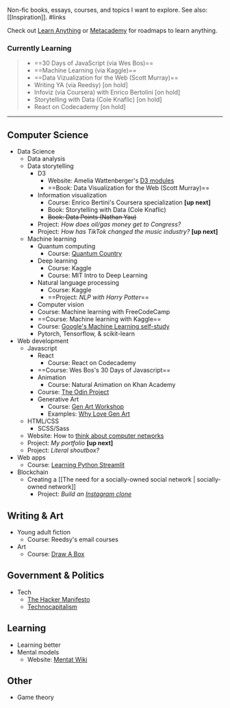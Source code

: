 Non-fic books, essays, courses, and topics I want to explore. See also: [[Inspiration]]. #links

Check out [Learn Anything](https://learn-anything.xyz/) or [Metacademy](https://metacademy.org) for roadmaps to learn anything.

### Currently Learning

> - ==30 Days of JavaScript (via Wes Bos)==
> - ==Machine Learning (via Kaggle)==
> - ==Data Vizualization for the Web (Scott Murray)==
> - Writing YA (via Reedsy) [on hold]
> - Infoviz (via Coursera) with Enrico Bertolini [on hold]
> - Storytelling with Data (Cole Knaflic) [on hold]
> - React on Codecademy [on hold]

---

## Computer Science

- Data Science
	- Data analysis
	- Data storytelling
		- D3
			- Website: Amelia Wattenberger's [D3 modules](https://wattenberger.com/blog/d3#intro)
			- ==Book: Data Visualization for the Web (Scott Murray)==
		- Information visualization
			- Course: Enrico Bertini's Coursera specialization **[up next]**
			- Book: Storytelling with Data (Cole Knaflic)
			- ~~Book: Data Points (Nathan Yau)~~
		- Project: *How does oil/gas money get to Congress?*
		- Project: *How has TikTok changed the music industry?* **[up next]**
	- Machine learning
		- Quantum computing
			- Course: [Quantum Country](https://quantum.country/qcvc)
		- Deep learning
			- Course: Kaggle
			- Course: MIT Intro to Deep Learning
		- Natural language processing
			- Course: Kaggle
			- ==Project: *NLP with Harry Potter*==
		- Computer vision
		- Course: Machine learning with FreeCodeCamp
		- ==Course: Machine learning with Kaggle==
		- Course: [Google's Machine Learning self-study](https://ai.google/education/)
		- Pytorch, Tensorflow, & scikit-learn
- Web development
	- Javascript
		- React
			- Course: React on Codecademy
		- ==Course: Wes Bos's 30 Days of Javascript==
		- Animation
			- Course: Natural Animation on Khan Academy
		- Course: [The Odin Project](https://www.theodinproject.com/home)
		- Generative Art
			- Course: [Gen Art Workshop](https://github.com/mattdesl/workshop-generative-art)
			- Examples: [Why Love Gen Art](https://www.artnome.com/news/2018/8/8/why-love-generative-art)
	- HTML/CSS
		- SCSS/Sass
	- Website: How to [think about computer networks](https://www.freecodecamp.org/news/osi-model-networking-layers-explained-in-plain-english/)
	- Project: *My portfolio* **[up next]**
	- Project: *Literal shoutbox?*
- Web apps
	- Course: [Learning Python Streamlit](https://www.freecodecamp.org/news/build-12-data-science-apps-with-python-and-streamlit/)
- Blockchain
	- Creating a [[The need for a socially-owned social network | socially-owned network]] 
		- Project: *Build an [Instagram clone](https://www.freecodecamp.org/news/build-an-instagram-clone-with-react-native-firebase-firestore-redux-and-expo/)*

## Writing & Art

- Young adult fiction
	- Course: Reedsy's email courses
- Art
	- Course: [Draw A Box](https://drawabox.com)

## Government & Politics

- Tech
	- [The Hacker Manifesto](https://zelalemkibret.files.wordpress.com/2012/01/a-hacker-manifesto.pdf)
	- [Technocapitalism](http://www.technocapitalism.com)

## Learning

- Learning better
- Mental models
	- Website: [Mentat Wiki](https://www.ludism.org/mentat/)

## Other

- Game theory